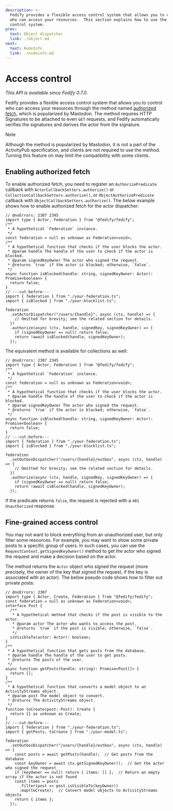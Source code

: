 ```yaml
---
description: >-
  Fedify provides a flexible access control system that allows you to control
  who can access your resources.  This section explains how to use the access
  control system.
prev:
  text: Object dispatcher
  link: ./object.md
next:
  text: NodeInfo
  link: ./nodeinfo.md
---
```


Access control
==============

*This API is available since Fedify 0.7.0.*

Fedify provides a flexible access control system that allows you to control who
can access your resources through the method named [authorized fetch], which is
popularized by Mastodon.  The method requires HTTP Signatures to be attached to
even `GET` requests, and Fedify automatically verifies the signatures and
derives the actor from the signature.

> [!NOTE]
> Although the method is popularized by Mastodon, it is not a part of the
> ActivityPub specification, and clients are not required to use the method.
> Turning this feature on may limit the compatibility with some clients.

[authorized fetch]: https://swicg.github.io/activitypub-http-signature/#authorized-fetch


Enabling authorized fetch
-------------------------

To enable authorized fetch, you need to register an `AuthorizePredicate`
callback with `ActorCallbackSetters.authorize()` or
`CollectionCallbackSetters.authorize()`, or `ObjectAuthorizePredicate` callback
with `ObjectCallbackSetters.authorize()`.  The below example shows how to enable
authorized fetch for the actor dispatcher:

~~~~ typescript{8-10} twoslash
// @noErrors: 2307 2345
import type { Actor, Federation } from "@fedify/fedify";
/**
 * A hypothetical `Federation` instance.
 */
const federation = null as unknown as Federation<void>;
/**
 * A hypothetical function that checks if the user blocks the actor.
 * @param handle The handle of the user to check if the actor is blocked.
 * @param signedKeyOwner The actor who signed the request.
 * @returns `true` if the actor is blocked; otherwise, `false`.
 */
async function isBlocked(handle: string, signedKeyOwner: Actor): Promise<boolean> {
  return false;
}
// ---cut-before---
import { federation } from "./your-federation.ts";
import { isBlocked } from "./your-blocklist.ts";

federation
  .setActorDispatcher("/users/{handle}", async (ctx, handle) => {
    // Omitted for brevity; see the related section for details.
  })
  .authorize(async (ctx, handle, signedKey, signedKeyOwner) => {
    if (signedKeyOwner == null) return false;
    return !await isBlocked(handle, signedKeyOwner);
  });
~~~~

The equivalent method is available for collections as well:

~~~~ typescript{8-10} twoslash
// @noErrors: 2307 2345
import type { Actor, Federation } from "@fedify/fedify";
/**
 * A hypothetical `Federation` instance.
 */
const federation = null as unknown as Federation<void>;
/**
 * A hypothetical function that checks if the user blocks the actor.
 * @param handle The handle of the user to check if the actor is blocked.
 * @param signedKeyOwner The actor who signed the request.
 * @returns `true` if the actor is blocked; otherwise, `false`.
 */
async function isBlocked(handle: string, signedKeyOwner: Actor): Promise<boolean> {
  return false;
}
// ---cut-before---
import { federation } from "./your-federation.ts";
import { isBlocked } from "./your-blocklist.ts";

federation
  .setOutboxDispatcher("/users/{handle}/outbox", async (ctx, handle) => {
    // Omitted for brevity; see the related section for details.
  })
  .authorize(async (ctx, handle, signedKey, signedKeyOwner) => {
    if (signedKeyOwner == null) return false;
    return !await isBlocked(handle, signedKeyOwner);
  });
~~~~

If the predicate returns `false`, the request is rejected with a
`401 Unauthorized` response.


Fine-grained access control
---------------------------

You may not want to block everything from an unauthorized user, but only filter
some resources.  For example, you may want to show some private posts to
a specific group of users.  In such cases, you can use the
`RequestContext.getSignedKeyOwner()` method to get the actor who signed
the request and make a decision based on the actor.

The method returns the `Actor` object who signed the request (more precisely,
the owner of the key that signed the request, if the key is associated with an
actor).  The below pseudo code shows how to filter out private posts:

~~~~ typescript{7,9} twoslash
// @noErrors: 2307
import type { Actor, Create, Federation } from "@fedify/fedify";
const federation = null as unknown as Federation<void>;
interface Post {
  /**
   * A hypothetical method that checks if the post is visible to the actor.
   * @param actor The actor who wants to access the post.
   * @returns `true` if the post is visible; otherwise, `false`.
   */
  isVisibleTo(actor: Actor): boolean;
}
/**
 * A hypothetical function that gets posts from the database.
 * @param handle The handle of the user to get posts.
 * @returns The posts of the user.
 */
async function getPosts(handle: string): Promise<Post[]> {
  return [];
}
/**
 * A hypothetical function that converts a model object to an ActivityStreams object.
 * @param post The model object to convert.
 * @returns The ActivityStreams object.
 */
function toCreate(post: Post): Create {
  return {} as unknown as Create;
}
// ---cut-before---
import { federation } from "./your-federation.ts";
import { getPosts, toCreate } from "./your-model.ts";

federation
  .setOutboxDispatcher("/users/{handle}/outbox", async (ctx, handle) => {
    const posts = await getPosts(handle);  // Get posts from the database
    const keyOwner = await ctx.getSignedKeyOwner();  // Get the actor who signed the request
    if (keyOwner == null) return { items: [] };  // Return an empty array if the actor is not found
    const items = posts
      .filter(post => post.isVisibleTo(keyOwner))
      .map(toCreate);  // Convert model objects to ActivityStreams objects
    return { items };
  });
~~~~
